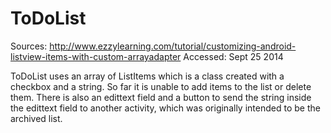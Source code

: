 ToDoList
========
Sources: http://www.ezzylearning.com/tutorial/customizing-android-listview-items-with-custom-arrayadapter
Accessed: Sept 25 2014

ToDoList uses an array of ListItems which is a class created with a checkbox and a string. So far it is unable to add items to the list or delete them. There is also an edittext field and a button to send the string inside the edittext field to another activity, which was originally intended to be the archived list.
